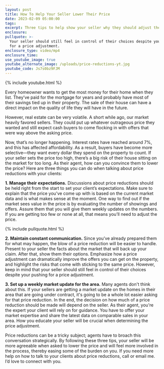 ```yaml
---
layout: post
title: How To Help Your Seller Lower Their Price
date: 2023-02-09 05:00:00
tags:
excerpt: Three tips to help show your seller why they should adjust their price.
enclosure:
pullquote: >-
  Your seller should still feel in control of their choices despite you pushing
  for a price adjustment.
enclosure_type: video/mp4
enclosure_time:
use_youtube_image: true
youtube_alternate_image: /uploads/price-reductions-yt.jpg
youtube_code: Js7s0bz9FJM
---
```

{% include youtube.html %}

Every homeowner wants to get the most money for their home when they list. They’ve paid for the mortgage for years and probably have most of their savings tied up in their property. The sale of their house can have a direct impact on the quality of life they will have in the future.&nbsp;

However, real estate can be very volatile. A short while ago, our market heavily favored sellers. They could put up whatever outrageous price they wanted and still expect cash buyers to come flocking in with offers that were way above the asking price.&nbsp;

Now, that’s no longer happening. Interest rates have reached around 7%, and this has affected affordability. As a result, buyers have become more selective—they want every dollar they spend on the property to count. If your seller sets the price too high, there’s a big risk of their house sitting on the market for too long. As their agent, how can you convince them to lower the price? Here are three things you can do when talking about price reductions with your clients:

**1\. Manage their expectations.** Discussions about price reductions should be held right from the start to set your client’s expectations. Make sure to explain that the price you’ve come up with is based on the current market data and is what makes sense at the moment. One way to find out if the market sees value in the price is by evaluating the number of showings and offers. Assure them that you will give them weekly updates on the numbers. If you are getting too few or none at all, that means you’ll need to adjust the price.

{% include pullquote.html %}

**2\. Maintain constant communication.** Since you’ve already prepared them for what may happen, the blow of a price reduction will be easier to handle. Present to your seller the facts about the market that will back up your claim. After that, show them their options. Emphasize how a price adjustment can dramatically improve the offers you can get on the property, and highlight the risks that come with sticking to the same price. However, keep in mind that your seller should still feel in control of their choices despite your pushing for a price adjustment.

**3\. Set up a weekly market update for the area.** Many agents don't think about this. If your sellers are getting a market update on the homes in their area that are going under contract, it's going to be a whole lot easier asking for that price reduction. In the end, the decision on how much of a price reduction should be made will depend on the seller. As their agent, you're the expert your client will rely on for guidance. You have to offer your market expertise and share the latest data on comparable sales in your area. How you educate your seller will be crucial when determining the price adjustment.&nbsp;

Price reductions can be a tricky subject; agents have to broach this conversation strategically. By following these three tips, your seller will be more agreeable when asked to lower the price and will feel more involved in the process, thereby easing some of the burden on you. If you need more help on how to talk to your clients about price reductions, call or email me. I’d love to connect with you.